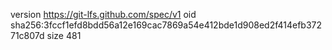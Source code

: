 version https://git-lfs.github.com/spec/v1
oid sha256:3fccf1efd8bdd56a12e169cac7869a54e412bde1d908ed2f414efb37271c807d
size 481
